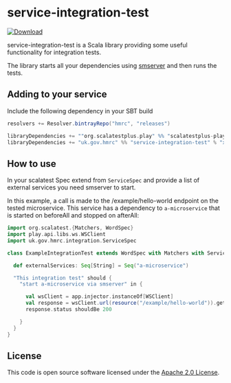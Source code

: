 service-integration-test
========
[ ![Download](https://api.bintray.com/packages/hmrc/releases/service-integration-test/images/download.svg) ](https://bintray.com/hmrc/releases/service-integration-test/_latestVersion)

service-integration-test is a Scala library providing some useful functionality for integration tests.

The library starts all your dependencies using [smserver](https://github.com/hmrc/service-manager) and then runs the tests.

## Adding to your service

Include the following dependency in your SBT build

```scala
resolvers += Resolver.bintrayRepo("hmrc", "releases")

libraryDependencies += ""org.scalatestplus.play" %% "scalatestplus-play" % "2.0.0" % "test, it","
libraryDependencies += "uk.gov.hmrc" %% "service-integration-test" % "x.x.x" % "test,it"
```

## How to use

In your scalatest Spec extend from `ServiceSpec` and provide a list of external services you need smserver to start.

In this example, a call is made to the /example/hello-world endpoint on the tested microservice.
This service has a dependency to `a-microservice` that is started on beforeAll and stopped on afterAll:

```scala
import org.scalatest.{Matchers, WordSpec}
import play.api.libs.ws.WSClient
import uk.gov.hmrc.integration.ServiceSpec

class ExampleIntegrationTest extends WordSpec with Matchers with ServiceSpec  {

  def externalServices: Seq[String] = Seq("a-microservice")

  "This integration test" should {
    "start a-microservice via smserver" in {

      val wsClient = app.injector.instanceOf[WSClient]
      val response = wsClient.url(resource("/example/hello-world")).get.futureValue
      response.status shouldBe 200

    }
  }
}
```


## License ##
 
This code is open source software licensed under the [Apache 2.0 License]("http://www.apache.org/licenses/LICENSE-2.0.html").

